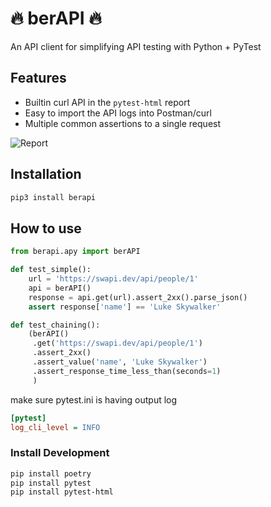 # 🔥 berAPI 🔥
An API client for simplifying API testing with Python + PyTest

## Features
- Builtin curl API in the `pytest-html` report
- Easy to import the API logs into Postman/curl
- Multiple common assertions to a single request

![Report](berapi-report.gif)

## Installation
```bash
pip3 install berapi
```

## How to use
```python
from berapi.apy import berAPI

def test_simple():
    url = 'https://swapi.dev/api/people/1'
    api = berAPI()
    response = api.get(url).assert_2xx().parse_json()
    assert response['name'] == 'Luke Skywalker'

def test_chaining():
    (berAPI()
     .get('https://swapi.dev/api/people/1')
     .assert_2xx()
     .assert_value('name', 'Luke Skywalker')
     .assert_response_time_less_than(seconds=1)
     )
```
make sure pytest.ini is having output log
```ini
[pytest]
log_cli_level = INFO
```

### Install Development

```bash
pip install poetry
pip install pytest
pip install pytest-html
```